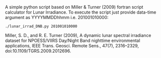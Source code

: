 A simple python script based on Miller & Turner (2009) fortran script calculator for Lunar Irradiance.
To execute the script just provide data-time argument as YYYYMMDDhhmm i.e. 201001010000:
```console
./lunar_irrad_DNB.py 201001010000
```

Miller, S. D., and R. E. Turner (2009), A dynamic lunar spectral irradiance
dataset for NPOESS/VIIRS Day/Night Band nighttime environmental
applications, IEEE Trans. Geosci. Remote Sens., 47(7), 2316–2329,
doi:10.1109/TGRS.2009.2012696.

